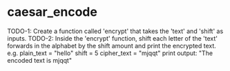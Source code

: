 # caesar_encode
TODO-1: Create a function called 'encrypt' that takes the 'text' and 'shift' as inputs.
TODO-2: Inside the 'encrypt' function, shift each letter of the 'text' forwards in the alphabet by the shift amount and print the encrypted text.  
  e.g. 
  plain_text = "hello"
  shift = 5
  cipher_text = "mjqqt"
  print output: "The encoded text is mjqqt"
